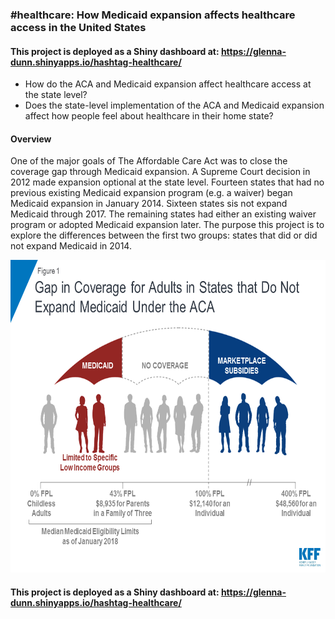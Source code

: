### \#healthcare: How Medicaid expansion affects healthcare access in the United States
#### This project is deployed as a Shiny dashboard at: https://glenna-dunn.shinyapps.io/hashtag-healthcare/
- How do the ACA and Medicaid expansion affect healthcare access at the state level?
- Does the state-level implementation of the ACA and Medicaid expansion affect how people feel about healthcare in their home state?

#### Overview
One of the major goals of The Affordable Care Act was to close the coverage gap through Medicaid expansion. A Supreme Court decision in 2012 made expansion optional at the state level. Fourteen states that had no previous existing Medicaid expansion program (e.g. a waiver) began Medicaid expansion in January 2014. Sixteen states sis not expand Medicaid through 2017. The remaining states had either an existing waiver program or adopted Medicaid expansion later. The purpose this project is to explore the differences between the first two groups: states that did or did not expand Medicaid in 2014.

<img src="/../images/medicaidgap.png" width="800" height="500" title="Medicaid gap">

#### This project is deployed as a Shiny dashboard at: https://glenna-dunn.shinyapps.io/hashtag-healthcare/
